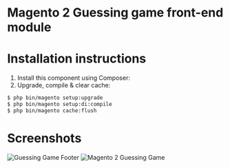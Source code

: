 # Magento 2 Guessing game front-end module

Installation instructions
=============

1. Install this component using Composer:
2. Upgrade, compile & clear cache:
```bash
$ php bin/magento setup:upgrade
$ php bin/magento setup:di:compile
$ php bin/magento cache:flush
```

Screenshots
=============
![Guessing Game Footer](https://user-images.githubusercontent.com/24508629/170864081-dcd0140e-6707-4962-89bd-5773c28baa2c.PNG)
![Magento 2 Guessing Game](https://user-images.githubusercontent.com/24508629/170864085-d47270be-5e24-4add-ba1b-96b8346e841a.PNG)
